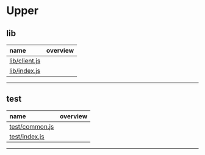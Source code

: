 Upper
===
lib
---
name | overview
:-- | :--
[lib/client.js](lib/client.md) | 
[lib/index.js](lib/index.md) | 
- - -


test
---
name | overview
:-- | :--
[test/common.js](test/common.md) | 
[test/index.js](test/index.md) | 
- - -

